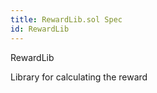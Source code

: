 ```yaml
---
title: RewardLib.sol Spec
id: RewardLib
---
```


 RewardLib

Library for calculating the reward






